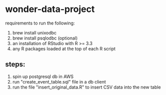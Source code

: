 # wonder-data-project

requirements to run the following:
1) brew install unixodbc
2) brew install psqlodbc (optional)
3) an installation of RStudio with R >= 3.3
4) any R packages loaded at the top of each R script

## steps:

1) spin up postgresql db in AWS
2) run "create_event_table.sql" file in a db client
3) run the file "insert_original_data.R" to insert CSV data into the new table